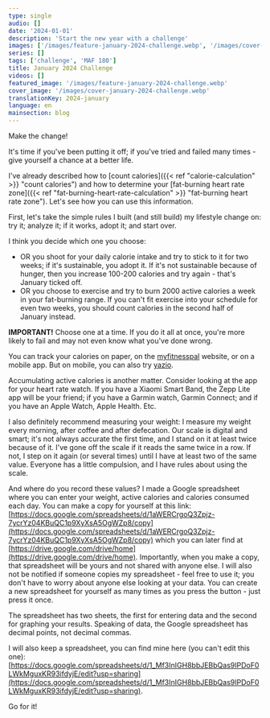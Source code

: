 ```yaml
---
type: single
audio: []
date: '2024-01-01'
description: 'Start the new year with a challenge'
images: ['/images/feature-january-2024-challenge.webp', '/images/cover-january-2024-challenge.webp']
series: []
tags: ['challenge', 'MAF 180']
title: January 2024 Challenge
videos: []
featured_image: '/images/feature-january-2024-challenge.webp'
cover_image: '/images/cover-january-2024-challenge.webp'
translationKey: 2024-january
language: en
mainsection: blog
---
```

Make the change!

It's time if you've been putting it off; if you've tried and failed many times - give yourself a chance at a better life.

I've already described how to [count calories]({{< ref "calorie-calculation" >}} "count calories") and how to determine your [fat-burning heart rate zone]({{< ref "fat-burning-heart-rate-calculation" >}} "fat-burning heart rate zone"). Let's see how you can use this information.

First, let's take the simple rules I built (and still build) my lifestyle change on: try it; analyze it; if it works, adopt it; and start over.

I think you decide which one you choose:
- OR you shoot for your daily calorie intake and try to stick to it for two weeks; if it's sustainable, you adopt it. If it's not sustainable because of hunger, then you increase 100-200 calories and try again - that's January ticked off.
- OR you choose to exercise and try to burn 2000 active calories a week in your fat-burning range. If you can't fit exercise into your schedule for even two weeks, you should count calories in the second half of January instead.

**IMPORTANT!** Choose one at a time. If you do it all at once, you're more likely to fail and may not even know what you've done wrong.

You can track your calories on paper, on the [myfitnesspal](https://www.myfitnesspal.com/ "myfitnesspal") website, or on a mobile app. But on mobile, you can also try [yazio](https://www.yazio.com/ "yazio").

Accumulating active calories is another matter. Consider looking at the app for your heart rate watch. If you have a Xiaomi Smart Band, the Zepp Lite app will be your friend; if you have a Garmin watch, Garmin Connect; and if you have an Apple Watch, Apple Health. Etc.

I also definitely recommend measuring your weight: I measure my weight every morning, after coffee and after defecation. Our scale is digital and smart; it's not always accurate the first time, and I stand on it at least twice because of it. I've gone off the scale if it reads the same twice in a row. If not, I step on it again (or several times) until I have at least two of the same value. Everyone has a little compulsion, and I have rules about using the scale.

And where do you record these values? I made a Google spreadsheet where you can enter your weight, active calories and calories consumed each day. You can make a copy for yourself at this link: [https://docs.google.com/spreadsheets/d/1aWERCrgoQ3Zpjz-7ycrYz04KBuQC1p9XyXsA5OgWZp8/copy](https://docs.google.com/spreadsheets/d/1aWERCrgoQ3Zpjz-7ycrYz04KBuQC1p9XyXsA5OgWZp8/copy) which you can later find at [https://drive.google.com/drive/home](https://drive.google.com/drive/home). Importantly, when you make a copy, that spreadsheet will be yours and not shared with anyone else. I will also not be notified if someone copies my spreadsheet - feel free to use it; you don't have to worry about anyone else looking at your data. You can create a new spreadsheet for yourself as many times as you press the button - just press it once.

The spreadsheet has two sheets, the first for entering data and the second for graphing your results. Speaking of data, the Google spreadsheet has decimal points, not decimal commas. 

I will also keep a spreadsheet, you can find mine here (you can't edit this one): [https://docs.google.com/spreadsheets/d/1_Mf3InIGH8bbJEBbQas9IPDoF0LWkMguxKR93ifdyjE/edit?usp=sharing](https://docs.google.com/spreadsheets/d/1_Mf3InIGH8bbJEBbQas9IPDoF0LWkMguxKR93ifdyjE/edit?usp=sharing).

Go for it!


